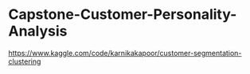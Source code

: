 # Capstone-Customer-Personality-Analysis



https://www.kaggle.com/code/karnikakapoor/customer-segmentation-clustering

